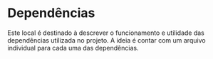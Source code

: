 # Dependências

Este local é destinado à descrever o funcionamento e utilidade das dependências utilizada no projeto.
A ideia é contar com um arquivo individual para cada uma das dependências.
